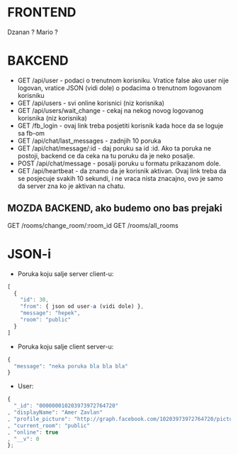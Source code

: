 FRONTEND
========
Dzanan ? Mario ?

BAKCEND
=======
- GET /api/user - podaci o trenutnom korisniku. Vratice false ako user nije logovan, vratice JSON (vidi dole) o podacima o trenutnom logovanom korisniku
- GET /api/users - svi online korisnici (niz korisnika)
- GET /api/users/wait_change - cekaj na nekog novog logovanog korisnika (niz korisnika)
- GET /fb_login - ovaj link treba posjetiti korisnik kada hoce da se loguje sa fb-om
- GET /api/chat/last_messages - zadnjih 10 poruka
- GET /api/chat/message/:id - daj poruku sa id :id. Ako ta poruka ne postoji, backend ce da ceka na tu poruku da je neko posalje.
- POST /api/chat/message - posalji poruku u formatu prikazanom dole.
- GET /api/heartbeat - da znamo da je korisnik aktivan. Ovaj link treba da se posjecuje svakih 10 sekundi, i ne vraca nista znacajno, ovo je samo da server zna ko je aktivan na chatu.

MOZDA BACKEND, ako budemo ono bas prejaki
-----------------------------------------
GET /rooms/change_room/:room_id
GET /rooms/all_rooms

JSON-i
======

- Poruka koju salje server client-u:

```javascript
[
  {
    "id": 30,
    "from": { json od user-a (vidi dole) },
    "message": "hepek",
    "room": "public"
  }
]
```

- Poruka koju salje client server-u:
```javascript
{
  "message": "neka poruka bla bla bla"
}
```

- User:

```javascript
{
  "_id": "000000010203973972764720"
, "displayName": "Amer Zavlan"
, "profile_picture": "http://graph.facebook.com/10203973972764720/picture?type=square"
, "current_room": "public"
, "online": true
, "__v": 0
};
```
